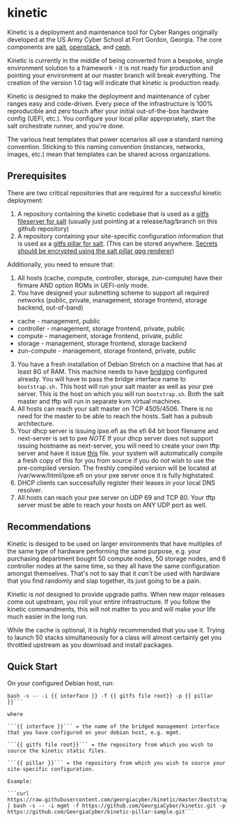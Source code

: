 # kinetic

Kinetic is a deployment and maintenance tool for Cyber Ranges originally developed at the US Army Cyber School at Fort Gordon, Georgia.  The core components are [salt](https://www.saltstack.com/), [openstack](https://www.openstack.org), and [ceph](https://ceph.com/).

Kinetic is currently in the middle of being converted from a bespoke, single environment solution to a framework - it is not ready for production and pointing your environment at our master branch will break
everything.  The creation of the version 1.0 tag will indicate that kinetic is production ready.

Kinetic is designed to make the deployment and maintenance of cyber ranges easy and code-driven.  Every piece of the infrastructure is 100% reproducible and zero touch after your initial 
out-of-the-box hardware config (UEFI, etc.).  You configure your local pillar appropriately, start the salt orchestrate runner, and you're done.

The various heat templates that power scenarios all use a standard naming convention.  Sticking to this naming convention (instances, networks, images, etc.) mean that templates can be
shared across organizations.

## Prerequisites

There are two critical repositories that are required for a successful kinetic deployment:

1. A repository containing the kinetic codebase that is used as a [gitfs fileserver for salt](https://docs.saltstack.com/en/latest/topics/tutorials/gitfs.html) (usually just pointing at a release/tag/branch on this github repository)
2. A repository containing your site-specific configuration information that is used as a [gitfs pillar for salt](https://docs.saltstack.com/en/latest/ref/pillar/all/salt.pillar.git_pillar.html#git-pillar-configuration). (This can be stored anywhere. [Secrets should be encrypted using the salt pillar gpg renderer](https://docs.saltstack.com/en/latest/ref/renderers/all/salt.renderers.gpg.html))

Additionally, you need to ensure that:

1. All hosts (cache, compute, controller, storage, zun-compute) have their firmare AND option ROMs in UEFI-only mode.
2. You have designed your subnetting scheme to support all required networks (public, private, management, storage frontend, storage backend, out-of-band)
  * cache - management, public
  * controller - management, storage frontend, private, public
  * compute - management, storage frontend, private, public
  * storage - management, storage frontend, storage backend
  * zun-compute - management, storage frontend, private, public
3. You have a fresh installation of Debian Stretch on a machine that has at least 8G of RAM.
This machine needs to have [bridging](https://www.cyberciti.biz/faq/how-to-configuring-bridging-in-debian-linux/) configured already.
You will have to pass the bridge interface name to ```bootstrap.sh.```
This host will run your salt master as well as your pxe server.
This is the host on which you will run ```bootstrap.sh```.
Both the salt master and tftp will run in separate kvm virtual machines.
4. All hosts can reach your salt master on TCP 4505/4506.  There is no need for the master to be able to reach the hosts.  Salt has a pubsub architecture.
5. Your dhcp server is issuing ipxe.efi as the efi 64 bit boot filename and next-server is set to pxe
*NOTE* If your dhcp server does not support issuing hostname as next-server,
you will need to create your own tftp server and have it issue [this](fixme) file.
your system will automatically compile a fresh copy of this for you from source if you do not wish to use the pre-compiled version.
The freshly compiled version will be located at /var/www/html/ipxe.efi on your pxe server once it is fully highstated.
6. DHCP clients can successfully register their leases in your local DNS resolver.
7. All hosts can reach your pxe server on UDP 69 and TCP 80.  Your tftp server must be able to reach your hosts on ANY UDP port as well.

## Recommendations

Kinetic is desiged to be used on larger environments that have multiples of the same type of hardware performing the same purpose, e.g. your purchasing department bought 50 compute nodes, 50 storage nodes, 
and 6 controller nodes at the same time, so they all have the same configuration amongst themselves.  That's not to say that it *can't* be used with hardware that you find randomly and slap together, its
just going to be a pain.

Kinetic is *not* designed to provide upgrade paths.  When new major releases come out upstream, you roll your entire infrastructure.  If you follow the kinetic commandments, this will not matter to you and
will make your life much easier in the long run.

While the cache is optional, it is *highly* recommended that you use it.  Trying to launch 50 stacks simultaneously for a class will almost certainly get you throttled upstream as you download and install packages.

## Quick Start

On your configured Debian host, run:
```curl https://raw.githubusercontent.com/georgiacyber/kinetic/master/bootstrap/bootstrap.sh | 
bash -s -- -i {{ interface }} -f {{ gitfs file root}} -p {{ pillar }}```

where

```{{ interface }}``` = the name of the bridged management interface that you have configured on your debian host, e.g. mgmt.

```{{ gitfs file root}}``` = the repository from which you wish to source the kinetic static files.

```{{ pillar }}``` = the repository from which you wish to source your site-specific configuration.

Example:

```curl https://raw.githubusercontent.com/georgiacyber/kinetic/master/bootstrap/bootstrap.sh | bash -s -- -i mgmt -f https://github.com/GeorgiaCyber/kinetic.git -p https://github.com/GeorgiaCyber/kinetic-pillar-sample.git```


